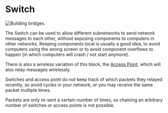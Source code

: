# Switch

![Building bridges.](oredict:oc:switch)

The Switch can be used to allow different subnetworks to send network messages to each other, without exposing components to computers in other networks. Keeping components local is usually a good idea, to avoid computers using the wrong screen or to avoid component overflows to happen (in which computers will crash / not start anymore).

There is also a wireless variation of this block, the [Access Point](accessPoint.md), which will also relay messages wirelessly.

Switches and access point do *not* keep track of which packets they relayed recently, so avoid cycles in your network, or you may receive the same packet multiple times.

Packets are only re-sent a certain number of times, so chaining an arbitrary number of switches or access points is not possible.

